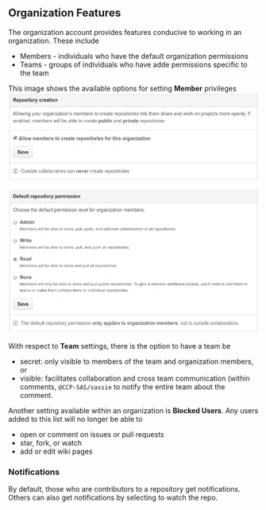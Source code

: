 ## Organization Features

The organization account provides features conducive to working in an organization.  These include 

- Members - individuals who have the default organization permissions
- Teams - groups of individuals who have adde permissions specific to the team

This image shows the available options for setting **Member** privileges
![alt text](images/member_priveleges.png "Member Privileges")


With respect to **Team** settings, there is the option to have a team be

- secret: only visible to members of the team and organization members, or 
- visible: facilitates collaboration and cross team communication (within comments, `@CCP-SAS/sassie` to notify the entire team about the comment.

Another setting available within an organization is **Blocked Users**.  Any users added to this list will no longer be able to

- open or comment on issues or pull requests
- star, fork, or watch
- add or edit wiki pages
 
### Notifications
By default, those who are contributors to a repository get notifications.  Others can also get notifications by selecting to watch the repo.
